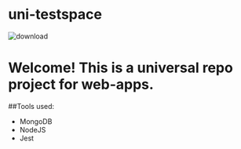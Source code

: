 # uni-testspace
![download](https://user-images.githubusercontent.com/28881407/117465454-b7f3fe80-af1f-11eb-9df9-26aeb5372863.jpeg)
# Welcome! This is a universal repo project for web-apps.

##Tools used:
- MongoDB
- NodeJS
- Jest


